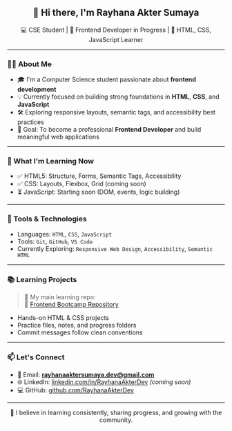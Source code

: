 <h2 align="center">👋 Hi there, I'm Rayhana Akter Sumaya</h2>

<p align="center">
  💻 CSE Student | 🌱 Frontend Developer in Progress | 🚀 HTML, CSS, JavaScript Learner
</p>

---

### 👩‍💻 About Me

- 🎓 I'm a Computer Science student passionate about **frontend development**
- 💡 Currently focused on building strong foundations in **HTML**, **CSS**, and **JavaScript**
- 🛠️ Exploring responsive layouts, semantic tags, and accessibility best practices
- 🎯 Goal: To become a professional **Frontend Developer** and build meaningful web applications

---

### 📘 What I'm Learning Now

- ✅ HTML5: Structure, Forms, Semantic Tags, Accessibility
- ✅ CSS: Layouts, Flexbox, Grid (coming soon)
- ⏳ JavaScript: Starting soon (DOM, events, logic building)

---

### 🔧 Tools & Technologies

- Languages: `HTML`, `CSS`, `JavaScript`
- Tools: `Git`, `GitHub`, `VS Code`
- Currently Exploring: `Responsive Web Design`, `Accessibility`, `Semantic HTML`

---

### 📚 Learning Projects

> 🚀 My main learning repo:  
> 🔗 [Frontend Bootcamp Repository](https://github.com/sumayasultana/frontend-bootcamp)

- Hands-on HTML & CSS projects
- Practice files, notes, and progress folders
- Commit messages follow clean conventions

---

### 📫 Let's Connect

- 📧 Email: **rayhanaaktersumaya.dev@gmail.com**
- 🌐 LinkedIn: [linkedin.com/in/RayhanaAkterDev](#) _(coming soon)_
- 💻 GitHub: [github.com/RayhanaAkterDev](https://github.com/RayhanaAkterDev)

---

<p align="center">
  🌱 I believe in learning consistently, sharing progress, and growing with the community.
</p>
